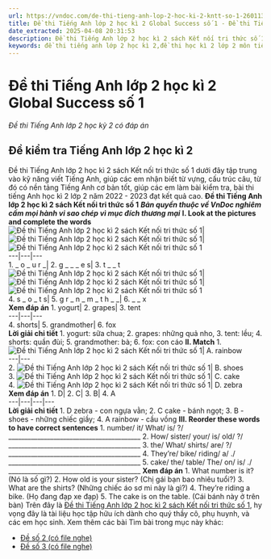 ```yaml
---
url: https://vndoc.com/de-thi-tieng-anh-lop-2-hoc-ki-2-kntt-so-1-260113
title: Đề thi Tiếng Anh lớp 2 học kì 2 Global Success số 1 - Đề thi Tiếng Anh lớp 2 học kỳ 2 có đáp án - VnDoc.com
date_extracted: 2025-04-08 20:31:53
description: Đề thi Tiếng Anh lớp 2 học kì 2 sách Kết nối tri thức số 1 được biên tập bám sát chương trình đã học giúp các em ôn tập những kiến thức Từ vựng - Ngữ pháp tiếng Anh trọng tâm học kì 2 lớp 2 hiệu quả.
keywords: đề thi tiếng anh lớp 2 học kì 2,đề thi học kì 2 lớp 2 môn tiếng anh,de thi tiếng anh lớp 2 học kỳ 2,de thi tieng anh lop 2 hoc ki 2,đề thi học kì 2 tiếng anh lớp 2,đề thi tiếng anh lớp 2 học kỳ 2,de thi học kì 2 lớp 2 môn tiếng anh,đề thi anh văn lớp 2 học kỳ 2,đề thi học kì 2 môn tiếng anh lớp 2,đề tiếng anh lớp 2 học kỳ 2
---
```


# Đề thi Tiếng Anh lớp 2 học kì 2 Global Success số 1
 _Đề thi Tiếng Anh lớp 2 học kỳ 2 có đáp án_
## **Đề kiểm tra Tiếng Anh lớp 2 học kì 2**
Đề thi Tiếng Anh lớp 2 học kì 2 sách Kết nối tri thức số 1 dưới đây tập trung vào kỹ năng viết Tiếng Anh, giúp các em nhận biết từ vựng, cấu trúc câu, từ đó có nền tảng Tiếng Anh cơ bản tốt, giúp các em làm bài kiểm tra, bài thi tiếng Anh học kì 2 lớp 2 năm 2022 - 2023 đạt kết quả cao.
**Đề thi Tiếng Anh lớp 2 học kì 2 sách Kết nối tri thức số 1**
 _**Bản quyền thuộc về VnDoc nghiêm cấm mọi hành vi sao chép vì mục đích thương mại**_
**I. Look at the pictures and complete the words**
![Đề thi Tiếng Anh lớp 2 học kì 2 sách Kết nối tri thức số 1](https://i.vdoc.vn/data/image/2022/03/23/de-thi-tieng-anh-lop-2-hoc-ki-2-kntt-so-1-1.jpg)| ![Đề thi Tiếng Anh lớp 2 học kì 2 sách Kết nối tri thức số 1](https://i.vdoc.vn/data/image/2022/03/23/de-thi-tieng-anh-lop-2-hoc-ki-2-kntt-so-1-2.jpg)| ![Đề thi Tiếng Anh lớp 2 học kì 2 sách Kết nối tri thức số 1](https://i.vdoc.vn/data/image/2022/03/23/de-thi-tieng-anh-lop-2-hoc-ki-2-kntt-so-1-3.jpg)  
---|---|---  
1\. \_ o \_ u r \_| 2\. g \_ \_ \_ e s| 3\. t \_ \_ t  
![Đề thi Tiếng Anh lớp 2 học kì 2 sách Kết nối tri thức số 1](https://i.vdoc.vn/data/image/2022/03/23/de-thi-tieng-anh-lop-2-hoc-ki-2-kntt-so-1-4.png)| ![Đề thi Tiếng Anh lớp 2 học kì 2 sách Kết nối tri thức số 1](https://i.vdoc.vn/data/image/2022/03/23/de-thi-tieng-anh-lop-2-hoc-ki-2-kntt-so-1-5.jpg)| ![Đề thi Tiếng Anh lớp 2 học kì 2 sách Kết nối tri thức số 1](https://i.vdoc.vn/data/image/2022/03/23/de-thi-tieng-anh-lop-2-hoc-ki-2-kntt-so-1-6.jpg)  
4\. s \_ o \_ t s| 5\. g r \_ n \_ m \_ t h \_ \_| 6\. \_ \_ x  
**Xem đáp án**
1\. yogurt| 2\. grapes| 3\. tent  
---|---|---  
4\. shorts| 5\. grandmother| 6\. fox  
**Lời giải chi tiết**
1\. yogurt: sữa chua; 2. grapes: những quả nho, 3. tent: lều; 4. shorts: quần đùi; 5. grandmother: bà; 6. fox: con cáo
**II. Match**
1\. ![Đề thi Tiếng Anh lớp 2 học kì 2 sách Kết nối tri thức số 1](https://i.vdoc.vn/data/image/2022/03/23/de-thi-tieng-anh-lop-2-hoc-ki-2-kntt-so-1-7.jpg)| A. rainbow  
---|---  
2\. ![Đề thi Tiếng Anh lớp 2 học kì 2 sách Kết nối tri thức số 1](https://i.vdoc.vn/data/image/2022/03/23/de-thi-tieng-anh-lop-2-hoc-ki-2-kntt-so-1-8.jpg)| B. shoes  
3\. ![Đề thi Tiếng Anh lớp 2 học kì 2 sách Kết nối tri thức số 1](https://i.vdoc.vn/data/image/2022/03/23/de-thi-tieng-anh-lop-2-hoc-ki-2-kntt-so-1-9.jpg)| C. cake  
4\. ![Đề thi Tiếng Anh lớp 2 học kì 2 sách Kết nối tri thức số 1](https://i.vdoc.vn/data/image/2022/03/23/de-thi-tieng-anh-lop-2-hoc-ki-2-kntt-so-1-10.jpg)| D. zebra  
**Xem đáp án**
1\. D| 2\. C| 3\. B| 4\. A  
---|---|---|---  
**Lời giải chi tiết**
1\. D zebra - con ngựa vằn; 2. C cake - bánh ngọt; 3. B - shoes - những chiếc giầy; 4. A rainbow - cầu vồng
**III. Reorder these words to have correct sentences**
1\. number/ it/ What/ is/ ?/
\_\_\_\_\_\_\_\_\_\_\_\_\_\_\_\_\_\_\_\_\_\_\_\_\_\_\_\_\_\_\_\_\_\_\_\_\_\_\_\_\_
2\. How/ sister/ your/ is/ old/ ?/
\_\_\_\_\_\_\_\_\_\_\_\_\_\_\_\_\_\_\_\_\_\_\_\_\_\_\_\_\_\_\_\_\_\_\_\_\_\_\_\_\_
3\. the/ What/ shirts/ are/ ?/
\_\_\_\_\_\_\_\_\_\_\_\_\_\_\_\_\_\_\_\_\_\_\_\_\_\_\_\_\_\_\_\_\_\_\_\_\_\_\_\_\_
4\. They’re/ bike/ riding/ a/ ./
\_\_\_\_\_\_\_\_\_\_\_\_\_\_\_\_\_\_\_\_\_\_\_\_\_\_\_\_\_\_\_\_\_\_\_\_\_\_\_\_\_
5\. cake/ the/ table/ The/ on/ is/ ./
\_\_\_\_\_\_\_\_\_\_\_\_\_\_\_\_\_\_\_\_\_\_\_\_\_\_\_\_\_\_\_\_\_\_\_\_\_\_\_\_\_
**Xem đáp án**
1\. What number is it? \(Nó là số gì?\)
2\. How old is your sister? \(Chị gái bạn bao nhiêu tuổi?\)
3\. What are the shirts? \(Những chiếc áo sơ mi này là gì?\)
4\. They’re riding a bike. \(Họ đang đạp xe đạp\)
5\. The cake is on the table. \(Cái bánh này ở trên bàn\)
Trên đây là [Đề thi Tiếng Anh lớp 2 học kì 2 sách Kết nối tri thức số 1](<https://vndoc.com/de-thi-tieng-anh-lop-2-hoc-ki-2-kntt-so-1-260113>), hy vọng đây là tài liệu học tập hữu ích dành cho quý thầy cô, phụ huynh, và các em học sinh.
Xem thêm các bài Tìm bài trong mục này khác:
  * [Đề số 2 \(có file nghe\)](</de-thi-tieng-anh-lop-2-hoc-ki-2-global-success-so-2-340342>)
  * [Đề số 3 \(có file nghe\)](</de-thi-tieng-anh-lop-2-hoc-ki-2-global-success-so-3-340355>)


